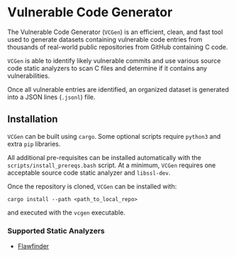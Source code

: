 # Vulnerable Code Generator
The Vulnerable Code Generator (`VCGen`) is an efficient, clean, and fast tool used to generate datasets containing vulnerable code entries from thousands of real-world public repositories from GitHub containing C code.

`VCGen` is able to identify likely vulnerable commits and use various source code static analyzers to scan C files and determine if it contains any vulnerabilities.

Once all vulnerable entries are identified, an organized dataset is generated into a JSON lines (`.jsonl`) file.

## Installation
`VCGen` can be built using `cargo`. Some optional scripts require `python3` and extra `pip` libraries.

All additional pre-requisites can be installed automatically with the `scripts/install_prereqs.bash` script. At a minimum, `VCGen` requires one acceptable source code static analyzer and `libssl-dev`.

Once the repository is cloned, `VCGen` can be installed with:
```
cargo install --path <path_to_local_repo>
```
and executed with the `vcgen` executable.

### Supported Static Analyzers
- [Flawfinder](https://dwheeler.com/flawfinder/)